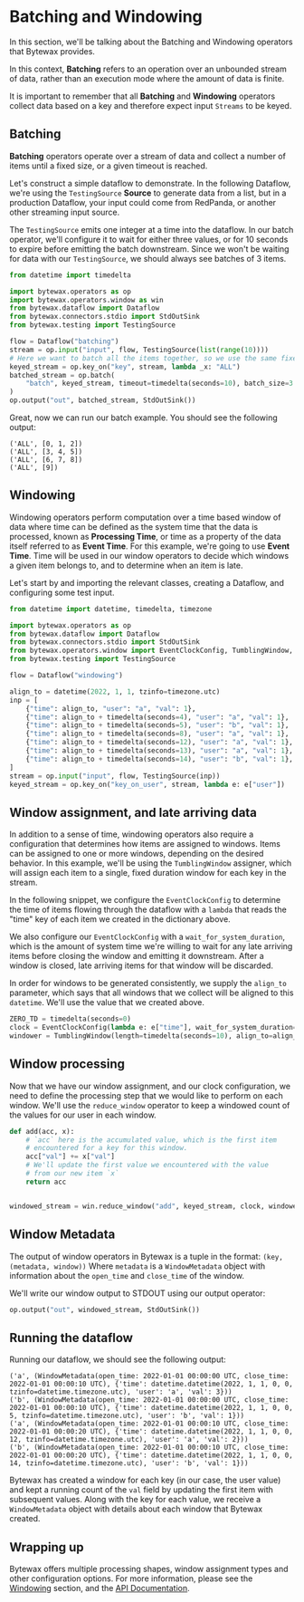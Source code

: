 # Batching and Windowing

In this section, we'll be talking about the Batching and Windowing operators
that Bytewax provides.

In this context, **Batching** refers to an operation over an unbounded stream
of data, rather than an execution mode where the amount of data is finite.

It is important to remember that all **Batching** and **Windowing** operators
collect data based on a key and therefore expect input `Streams` to be keyed.


## Batching

**Batching** operators operate over a stream of data and collect a number of
items until a fixed size, or a given timeout is reached.

Let's construct a simple dataflow to demonstrate. In the following Dataflow,
we're using the `TestingSource` **Source** to generate data from a list,
but in a production Dataflow, your input could come from RedPanda, or another
other streaming input source.

The `TestingSource` emits one integer at a time into the dataflow. In our
batch operator, we'll configure it to wait for either three values, or
for 10 seconds to expire before emitting the batch downstream. Since
we won't be waiting for data with our `TestingSource`, we should
always see batches of 3 items.

```python
from datetime import timedelta

import bytewax.operators as op
import bytewax.operators.window as win
from bytewax.dataflow import Dataflow
from bytewax.connectors.stdio import StdOutSink
from bytewax.testing import TestingSource

flow = Dataflow("batching")
stream = op.input("input", flow, TestingSource(list(range(10))))
# Here we want to batch all the items together, so we use the same fixed key for all the items
keyed_stream = op.key_on("key", stream, lambda _x: "ALL")
batched_stream = op.batch(
    "batch", keyed_stream, timeout=timedelta(seconds=10), batch_size=3
)
op.output("out", batched_stream, StdOutSink())
```

Great, now we can run our batch example. You should see the following output:

```
('ALL', [0, 1, 2])
('ALL', [3, 4, 5])
('ALL', [6, 7, 8])
('ALL', [9])
```

## Windowing

Windowing operators perform computation over a time based window of data
where time can be defined as the system time that the data is processed, known
as **Processing Time**, or time as a property of the data itself referred to
as **Event Time**. For this example, we're going to use **Event Time**. Time
will be used in our window operators to decide which windows a given item belongs
to, and to determine when an item is late.

Let's start by and importing the relevant classes, creating a Dataflow, and
configuring some test input.

```python
from datetime import datetime, timedelta, timezone

import bytewax.operators as op
from bytewax.dataflow import Dataflow
from bytewax.connectors.stdio import StdOutSink
from bytewax.operators.window import EventClockConfig, TumblingWindow, WindowMetadata
from bytewax.testing import TestingSource

flow = Dataflow("windowing")

align_to = datetime(2022, 1, 1, tzinfo=timezone.utc)
inp = [
    {"time": align_to, "user": "a", "val": 1},
    {"time": align_to + timedelta(seconds=4), "user": "a", "val": 1},
    {"time": align_to + timedelta(seconds=5), "user": "b", "val": 1},
    {"time": align_to + timedelta(seconds=8), "user": "a", "val": 1},
    {"time": align_to + timedelta(seconds=12), "user": "a", "val": 1},
    {"time": align_to + timedelta(seconds=13), "user": "a", "val": 1},
    {"time": align_to + timedelta(seconds=14), "user": "b", "val": 1},
]
stream = op.input("input", flow, TestingSource(inp))
keyed_stream = op.key_on("key_on_user", stream, lambda e: e["user"])
```

## Window assignment, and late arriving data

In addition to a sense of time, windowing operators also require a configuration
that determines how items are assigned to windows. Items can be assigned to
one or more windows, depending on the desired behavior. In this example, we'll
be using the `TumblingWindow` assigner, which will assign each item to a single,
fixed duration window for each key in the stream.

In the following snippet, we configure the `EventClockConfig` to determine
the time of items flowing through the dataflow with a `lambda` that reads
the "time" key of each item we created in the dictionary above.

We also configure our `EventClockConfig` with a `wait_for_system_duration`,
which is the amount of system time we're willing to wait for any late arriving
items before closing the window and emitting it downstream. After a window
is closed, late arriving items for that window will be discarded.

In order for windows to be generated consistently, we supply the `align_to`
parameter, which says that all windows that we collect will be aligned to
this `datetime`. We'll use the value that we created above.

```python
ZERO_TD = timedelta(seconds=0)
clock = EventClockConfig(lambda e: e["time"], wait_for_system_duration=ZERO_TD)
windower = TumblingWindow(length=timedelta(seconds=10), align_to=align_to)
```

## Window processing

Now that we have our window assignment, and our clock configuration, we need
to define the processing step that we would like to perform on each window.
We'll use the `reduce_window` operator to keep a windowed count of the values
for our user in each window.

```python
def add(acc, x):
    # `acc` here is the accumulated value, which is the first item
    # encountered for a key for this window.
    acc["val"] += x["val"]
    # We'll update the first value we encountered with the value
    # from our new item `x`
    return acc


windowed_stream = win.reduce_window("add", keyed_stream, clock, windower, add)
```

## Window Metadata

The output of window operators in Bytewax is a tuple in the format: `(key, (metadata, window))`
Where `metadata` is a `WindowMetadata` object with information about the `open_time` and `close_time`
of the window.

We'll write our window output to STDOUT using our output operator:

```python
op.output("out", windowed_stream, StdOutSink())
```

## Running the dataflow

Running our dataflow, we should see the following output:

```
('a', (WindowMetadata(open_time: 2022-01-01 00:00:00 UTC, close_time: 2022-01-01 00:00:10 UTC), {'time': datetime.datetime(2022, 1, 1, 0, 0, tzinfo=datetime.timezone.utc), 'user': 'a', 'val': 3}))
('b', (WindowMetadata(open_time: 2022-01-01 00:00:00 UTC, close_time: 2022-01-01 00:00:10 UTC), {'time': datetime.datetime(2022, 1, 1, 0, 0, 5, tzinfo=datetime.timezone.utc), 'user': 'b', 'val': 1}))
('a', (WindowMetadata(open_time: 2022-01-01 00:00:10 UTC, close_time: 2022-01-01 00:00:20 UTC), {'time': datetime.datetime(2022, 1, 1, 0, 0, 12, tzinfo=datetime.timezone.utc), 'user': 'a', 'val': 2}))
('b', (WindowMetadata(open_time: 2022-01-01 00:00:10 UTC, close_time: 2022-01-01 00:00:20 UTC), {'time': datetime.datetime(2022, 1, 1, 0, 0, 14, tzinfo=datetime.timezone.utc), 'user': 'b', 'val': 1}))
```

Bytewax has created a window for each key (in our case, the user value) and kept
a running count of the `val` field by updating the first item with subsequent
values. Along with the key for each value, we receive a `WindowMetadata` object
with details about each window that Bytewax created.

## Wrapping up

Bytewax offers multiple processing shapes, window assignment types and other
configuration options. For more information, please see the [Windowing](/docs/articles/concepts/windowing.md)
section, and the [API Documentation](/apidocs/).
